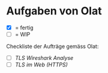 # Aufgaben von Olat

- [x] = fertig
- [ ] = WIP

Checkliste der Aufträge gemäss Olat:
- [ ] *TLS Wireshark Analyse*
- [ ] *TLS im Web (HTTPS)*